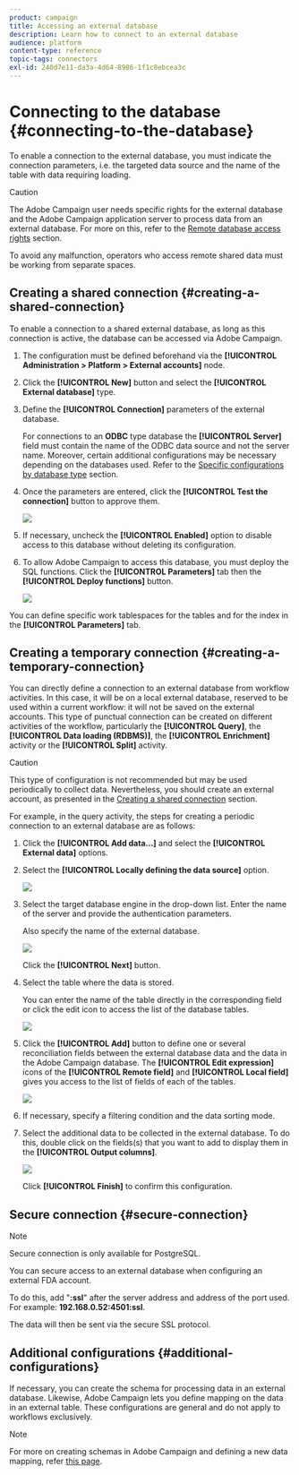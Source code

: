 ```yaml
---
product: campaign
title: Accessing an external database
description: Learn how to connect to an external database
audience: platform
content-type: reference
topic-tags: connectors
exl-id: 240d7e11-da3a-4d64-8986-1f1c8ebcea3c
---
```

# Connecting to the database {#connecting-to-the-database}

To enable a connection to the external database, you must indicate the connection parameters, i.e. the targeted data source and the name of the table with data requiring loading.

>[!CAUTION]
>
>The Adobe Campaign user needs specific rights for the external database and the Adobe Campaign application server to process data from an external database. For more on this, refer to the [Remote database access rights](../../installation/using/remote-database-access-rights.md) section.
>
>To avoid any malfunction, operators who access remote shared data must be working from separate spaces.

## Creating a shared connection {#creating-a-shared-connection}

To enable a connection to a shared external database, as long as this connection is active, the database can be accessed via Adobe Campaign.

1. The configuration must be defined beforehand via the **[!UICONTROL Administration > Platform > External accounts]** node.
1. Click the **[!UICONTROL New]** button and select the **[!UICONTROL External database]** type.
1. Define the **[!UICONTROL Connection]** parameters of the external database.

   For connections to an **ODBC** type database the **[!UICONTROL Server]** field must contain the name of the ODBC data source and not the server name. Moreover, certain additional configurations may be necessary depending on the databases used. Refer to the [Specific configurations by database type](../../installation/using/configure-fda.md) section.

1. Once the parameters are entered, click the **[!UICONTROL Test the connection]** button to approve them.

   ![](assets/wf-external-account-create.png)

1. If necessary, uncheck the **[!UICONTROL Enabled]** option to disable access to this database without deleting its configuration.
1. To allow Adobe Campaign to access this database, you must deploy the SQL functions. Click the **[!UICONTROL Parameters]** tab then the **[!UICONTROL Deploy functions]** button.

   ![](assets/wf-external-account-functions.png)

You can define specific work tablespaces for the tables and for the index in the **[!UICONTROL Parameters]** tab.

## Creating a temporary connection {#creating-a-temporary-connection}

You can directly define a connection to an external database from workflow activities. In this case, it will be on a local external database, reserved to be used within a current workflow: it will not be saved on the external accounts. This type of punctual connection can be created on different activities of the workflow, particularly the **[!UICONTROL Query]**, the **[!UICONTROL Data loading (RDBMS)]**, the **[!UICONTROL Enrichment]** activity or the **[!UICONTROL Split]** activity.

>[!CAUTION]
>
>This type of configuration is not recommended but may be used periodically to collect data. Nevertheless, you should create an external account, as presented in the [Creating a shared connection](#creating-a-shared-connection) section.

For example, in the query activity, the steps for creating a periodic connection to an external database are as follows:

1. Click the **[!UICONTROL Add data...]** and select the **[!UICONTROL External data]** options.
1. Select the **[!UICONTROL Locally defining the data source]** option.

   ![](assets/wf_add_data_local_external_data.png)

1. Select the target database engine in the drop-down list. Enter the name of the server and provide the authentication parameters.

   Also specify the name of the external database.

   ![](assets/wf_add_data_local_external_data_param.png)

   Click the **[!UICONTROL Next]** button.

1. Select the table where the data is stored.

   You can enter the name of the table directly in the corresponding field or click the edit icon to access the list of the database tables.

   ![](assets/wf_add_data_local_external_data_select_table.png)

1. Click the **[!UICONTROL Add]** button to define one or several reconciliation fields between the external database data and the data in the Adobe Campaign database. The **[!UICONTROL Edit expression]** icons of the **[!UICONTROL Remote field]** and **[!UICONTROL Local field]** gives you access to the list of fields of each of the tables.

   ![](assets/wf_add_data_local_external_data_join.png)

1. If necessary, specify a filtering condition and the data sorting mode.
1. Select the additional data to be collected in the external database. To do this, double click on the fields(s) that you want to add to display them in the **[!UICONTROL Output columns]**. 

   ![](assets/wf_add_data_local_external_data_select.png)

   Click **[!UICONTROL Finish]** to confirm this configuration.

## Secure connection {#secure-connection}

>[!NOTE]
>
>Secure connection is only available for PostgreSQL.

You can secure access to an external database when configuring an external FDA account.

To do this, add "**:ssl**" after the server address and address of the port used. For example: **192.168.0.52:4501:ssl**.

The data will then be sent via the secure SSL protocol.

## Additional configurations {#additional-configurations}

If necessary, you can create the schema for processing data in an external database. Likewise, Adobe Campaign lets you define mapping on the data in an external table. These configurations are general and do not apply to workflows exclusively.

>[!NOTE]
>
>For more on creating schemas in Adobe Campaign and defining a new data mapping, refer [this page](../../configuration/using/about-schema-edition.md).
